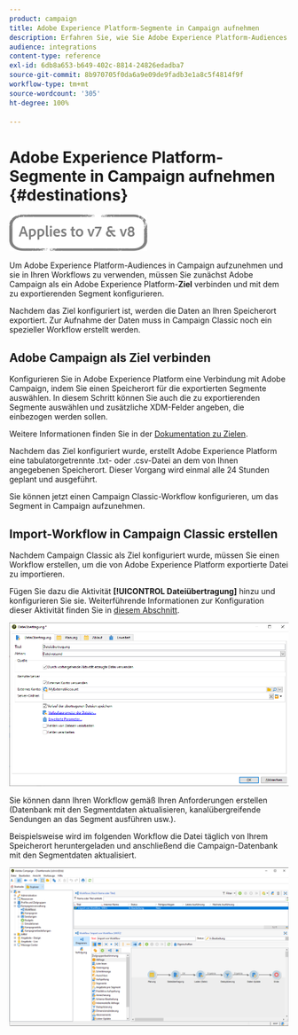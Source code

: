 ```yaml
---
product: campaign
title: Adobe Experience Platform-Segmente in Campaign aufnehmen
description: Erfahren Sie, wie Sie Adobe Experience Platform-Audiences in Campaign Classic aufnehmen.
audience: integrations
content-type: reference
exl-id: 6db8a653-b649-402c-8814-24826edadba7
source-git-commit: 8b970705f0da6a9e09de9fadb3e1a8c5f4814f9f
workflow-type: tm+mt
source-wordcount: '305'
ht-degree: 100%

---
```


# Adobe Experience Platform-Segmente in Campaign aufnehmen {#destinations}

![](../../assets/common.svg)

Um Adobe Experience Platform-Audiences in Campaign aufzunehmen und sie in Ihren Workflows zu verwenden, müssen Sie zunächst Adobe Campaign als ein Adobe Experience Platform-**Ziel** verbinden und mit dem zu exportierenden Segment konfigurieren.

Nachdem das Ziel konfiguriert ist, werden die Daten an Ihren Speicherort exportiert. Zur Aufnahme der Daten muss in Campaign Classic noch ein spezieller Workflow erstellt werden.

## Adobe Campaign als Ziel verbinden

Konfigurieren Sie in Adobe Experience Platform eine Verbindung mit Adobe Campaign, indem Sie einen Speicherort für die exportierten Segmente auswählen. In diesem Schritt können Sie auch die zu exportierenden Segmente auswählen und zusätzliche XDM-Felder angeben, die einbezogen werden sollen.

Weitere Informationen finden Sie in der [Dokumentation zu Zielen](https://experienceleague.adobe.com/docs/experience-platform/destinations/catalog/email-marketing/adobe-campaign.html?lang=de).

Nachdem das Ziel konfiguriert wurde, erstellt Adobe Experience Platform eine tabulatorgetrennte .txt- oder .csv-Datei an dem von Ihnen angegebenen Speicherort. Dieser Vorgang wird einmal alle 24 Stunden geplant und ausgeführt.

Sie können jetzt einen Campaign Classic-Workflow konfigurieren, um das Segment in Campaign aufzunehmen.

## Import-Workflow in Campaign Classic erstellen

Nachdem Campaign Classic als Ziel konfiguriert wurde, müssen Sie einen Workflow erstellen, um die von Adobe Experience Platform exportierte Datei zu importieren.

Fügen Sie dazu die Aktivität **[!UICONTROL Dateiübertragung]** hinzu und konfigurieren Sie sie. Weiterführende Informationen zur Konfiguration dieser Aktivität finden Sie in [diesem Abschnitt](../../workflow/using/file-transfer.md).

![](assets/rtcdp-file-transfer.png)

Sie können dann Ihren Workflow gemäß Ihren Anforderungen erstellen (Datenbank mit den Segmentdaten aktualisieren, kanalübergreifende Sendungen an das Segment ausführen usw.).

Beispielsweise wird im folgenden Workflow die Datei täglich von Ihrem Speicherort heruntergeladen und anschließend die Campaign-Datenbank mit den Segmentdaten aktualisiert.

![](assets/rtcdp-workflow.png)

